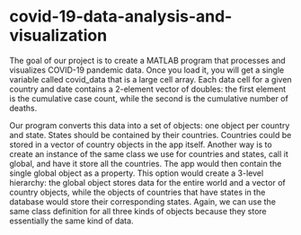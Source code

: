 # covid-19-data-analysis-and-visualization

The goal of our project is to create a MATLAB program that processes and visualizes COVID-19 pandemic data. Once you load it, you will get a single variable called covid_data that is a large cell array. Each data cell for a given country and date contains a 2-element vector of doubles: the first element is the cumulative case count, while the second is the cumulative number of deaths.

Our program converts this data into a set of objects: one object per country and state. States should be contained by their countries. Countries could be stored in a vector of country objects in the app itself. Another way is to create an instance of the same class we use for countries and states, call it global, and have it store all the countries. The app would then contain the single global object as a property. This option would create a 3-level hierarchy: the global object stores data for the entire world and a vector of country objects, while the objects of countries that have states in the database would store their corresponding states. Again, we can use the same class definition for all three kinds of objects because they store essentially the same kind of data.
